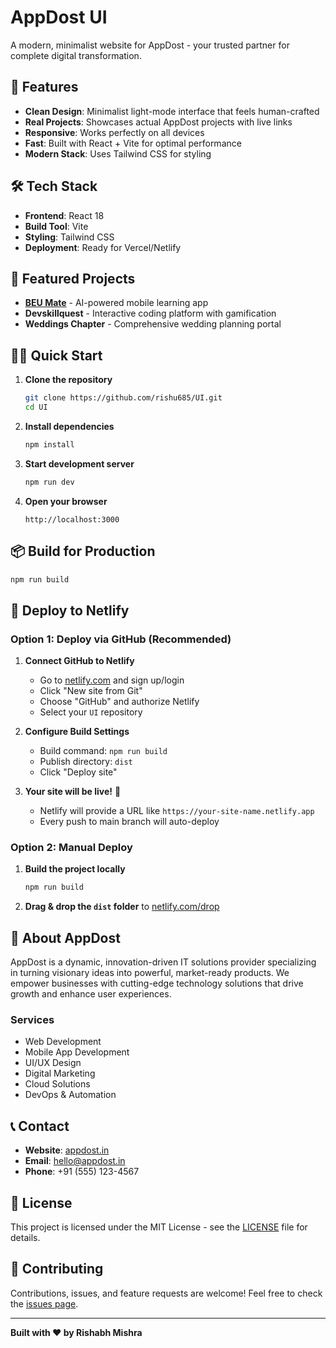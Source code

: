 # AppDost UI

A modern, minimalist website for AppDost - your trusted partner for complete digital transformation.

## 🚀 Features

- **Clean Design**: Minimalist light-mode interface that feels human-crafted
- **Real Projects**: Showcases actual AppDost projects with live links
- **Responsive**: Works perfectly on all devices
- **Fast**: Built with React + Vite for optimal performance
- **Modern Stack**: Uses Tailwind CSS for styling

## 🛠️ Tech Stack

- **Frontend**: React 18
- **Build Tool**: Vite
- **Styling**: Tailwind CSS
- **Deployment**: Ready for Vercel/Netlify

## 📱 Featured Projects

- **[BEU Mate](https://play.google.com/store/apps/details?id=com.appdost.beumate)** - AI-powered mobile learning app
- **Devskillquest** - Interactive coding platform with gamification
- **Weddings Chapter** - Comprehensive wedding planning portal

## 🏃‍♂️ Quick Start

1. **Clone the repository**
   ```bash
   git clone https://github.com/rishu685/UI.git
   cd UI
   ```

2. **Install dependencies**
   ```bash
   npm install
   ```

3. **Start development server**
   ```bash
   npm run dev
   ```

4. **Open your browser**
   ```
   http://localhost:3000
   ```

## 📦 Build for Production

```bash
npm run build
```

## 🚀 Deploy to Netlify

### Option 1: Deploy via GitHub (Recommended)

1. **Connect GitHub to Netlify**
   - Go to [netlify.com](https://netlify.com) and sign up/login
   - Click "New site from Git"
   - Choose "GitHub" and authorize Netlify
   - Select your `UI` repository

2. **Configure Build Settings**
   - Build command: `npm run build`
   - Publish directory: `dist`
   - Click "Deploy site"

3. **Your site will be live!** 🎉
   - Netlify will provide a URL like `https://your-site-name.netlify.app`
   - Every push to main branch will auto-deploy

### Option 2: Manual Deploy

1. **Build the project locally**
   ```bash
   npm run build
   ```

2. **Drag & drop the `dist` folder** to [netlify.com/drop](https://app.netlify.com/drop)

## 🌟 About AppDost

AppDost is a dynamic, innovation-driven IT solutions provider specializing in turning visionary ideas into powerful, market-ready products. We empower businesses with cutting-edge technology solutions that drive growth and enhance user experiences.

### Services
- Web Development
- Mobile App Development
- UI/UX Design
- Digital Marketing
- Cloud Solutions
- DevOps & Automation

## 📞 Contact

- **Website**: [appdost.in](https://appdost.in)
- **Email**: hello@appdost.in
- **Phone**: +91 (555) 123-4567

## 📄 License

This project is licensed under the MIT License - see the [LICENSE](LICENSE) file for details.

## 🤝 Contributing

Contributions, issues, and feature requests are welcome! Feel free to check the [issues page](https://github.com/rishu685/UI/issues).

---

**Built with ❤️ by Rishabh Mishra**